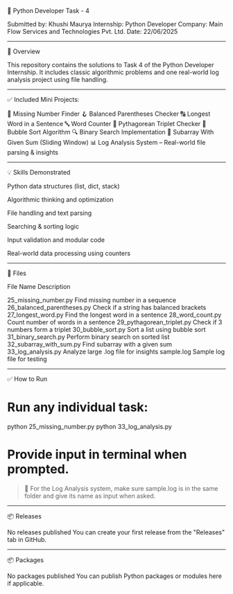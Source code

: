 🐍 Python Developer Task - 4

Submitted by: Khushi Maurya
Internship: Python Developer
Company: Main Flow Services and Technologies Pvt. Ltd.
Date: 22/06/2025


---

📌 Overview

This repository contains the solutions to Task 4 of the Python Developer Internship. It includes classic algorithmic problems and one real-world log analysis project using file handling.


---

✅ Included Mini Projects:

🔢 Missing Number Finder
🪝 Balanced Parentheses Checker
🔠 Longest Word in a Sentence
🔤 Word Counter
📐 Pythagorean Triplet Checker
🧮 Bubble Sort Algorithm
🔍 Binary Search Implementation
🔎 Subarray With Given Sum (Sliding Window)
📊 Log Analysis System – Real-world file parsing & insights


---

💡 Skills Demonstrated

Python data structures (list, dict, stack)

Algorithmic thinking and optimization

File handling and text parsing

Searching & sorting logic

Input validation and modular code

Real-world data processing using counters



---

📂 Files

File Name	Description

25_missing_number.py	Find missing number in a sequence
26_balanced_parentheses.py	Check if a string has balanced brackets
27_longest_word.py	Find the longest word in a sentence
28_word_count.py	Count number of words in a sentence
29_pythagorean_triplet.py	Check if 3 numbers form a triplet
30_bubble_sort.py	Sort a list using bubble sort
31_binary_search.py	Perform binary search on sorted list
32_subarray_with_sum.py	Find subarray with a given sum
33_log_analysis.py	Analyze large .log file for insights
sample.log	Sample log file for testing



---

✅ How to Run

# Run any individual task:
python 25_missing_number.py
python 33_log_analysis.py

# Provide input in terminal when prompted.

> 📝 For the Log Analysis system, make sure sample.log is in the same folder and give its name as input when asked.




---

📦 Releases

No releases published
You can create your first release from the "Releases" tab in GitHub.


---

📦 Packages

No packages published
You can publish Python packages or modules here if applicable.
